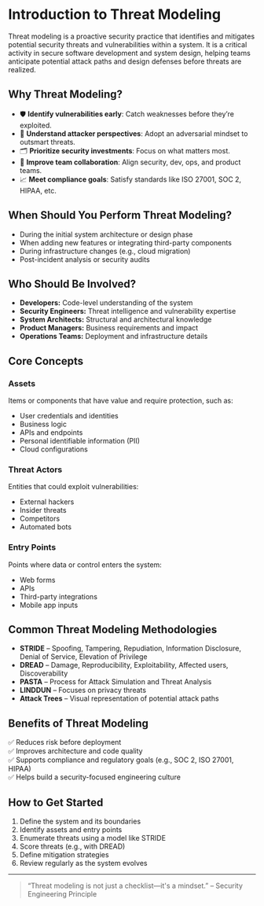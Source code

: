 # Introduction to Threat Modeling

Threat modeling is a proactive security practice that identifies and mitigates potential security threats and vulnerabilities within a system. It is a critical activity in secure software development and system design, helping teams anticipate potential attack paths and design defenses before threats are realized.

## Why Threat Modeling?
- 🛡️ **Identify vulnerabilities early**: Catch weaknesses before they’re exploited.
- 🧠 **Understand attacker perspectives**: Adopt an adversarial mindset to outsmart threats.
- 🗂️ **Prioritize security investments**: Focus on what matters most.
- 🤝 **Improve team collaboration**: Align security, dev, ops, and product teams.
- 📈 **Meet compliance goals**: Satisfy standards like ISO 27001, SOC 2, HIPAA, etc.
  
## When Should You Perform Threat Modeling?
- During the initial system architecture or design phase
- When adding new features or integrating third-party components
- During infrastructure changes (e.g., cloud migration)
- Post-incident analysis or security audits
  
## Who Should Be Involved?
- **Developers:** Code-level understanding of the system
- **Security Engineers:** Threat intelligence and vulnerability expertise
- **System Architects:** Structural and architectural knowledge
- **Product Managers:** Business requirements and impact
- **Operations Teams:** Deployment and infrastructure details


## Core Concepts

### Assets
Items or components that have value and require protection, such as:
- User credentials and identities
- Business logic
- APIs and endpoints
- Personal identifiable information (PII)
- Cloud configurations

### Threat Actors
Entities that could exploit vulnerabilities:
- External hackers
- Insider threats
- Competitors
- Automated bots
  

### Entry Points
Points where data or control enters the system:
- Web forms
- APIs
- Third-party integrations
- Mobile app inputs

## Common Threat Modeling Methodologies

- **STRIDE** – Spoofing, Tampering, Repudiation, Information Disclosure, Denial of Service, Elevation of Privilege
- **DREAD** – Damage, Reproducibility, Exploitability, Affected users, Discoverability
- **PASTA** – Process for Attack Simulation and Threat Analysis
- **LINDDUN** – Focuses on privacy threats
- **Attack Trees** – Visual representation of potential attack paths

## Benefits of Threat Modeling

✅ Reduces risk before deployment  
✅ Improves architecture and code quality  
✅ Supports compliance and regulatory goals (e.g., SOC 2, ISO 27001, HIPAA)  
✅ Helps build a security-focused engineering culture

## How to Get Started

1. Define the system and its boundaries
2. Identify assets and entry points
3. Enumerate threats using a model like STRIDE
4. Score threats (e.g., with DREAD)
5. Define mitigation strategies
6. Review regularly as the system evolves

---

> “Threat modeling is not just a checklist—it's a mindset.” – Security Engineering Principle
